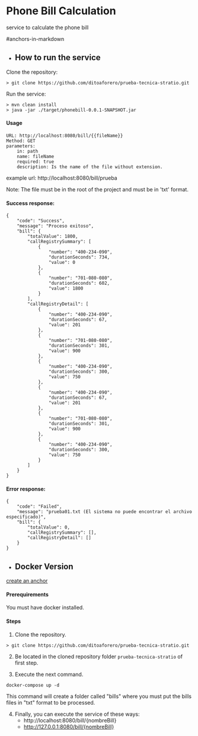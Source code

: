 
# Phone Bill Calculation
service to calculate the phone bill

#anchors-in-markdown



-  ## How to run the service
Clone the repository:
```
> git clone https://github.com/ditoaforero/prueba-tecnica-stratio.git
```
Run the service:
```
> mvn clean install 
> java -jar ./target/phonebill-0.0.1-SNAPSHOT.jar
```

#### Usage
```
URL: http://localhost:8080/bill/{{fileName}}
Method: GET 
parameters: 
    in: path
    name: fileName
    required: true
    description: Is the name of the file without extension.
```
example url: http://localhost:8080/bill/prueba 

Note: The file must be in the root of the project and must be in 'txt' format.

#### Success response:
```
{
    "code": "Success",
    "message": "Proceso exitoso",
    "bill": {
        "totalValue": 1800,
        "callRegistrySummary": [
            {
                "number": "400-234-090",
                "durationSeconds": 734,
                "value": 0
            },
            {
                "number": "701-080-080",
                "durationSeconds": 602,
                "value": 1800
            }
        ],
        "callRegistryDetail": [
            {
                "number": "400-234-090",
                "durationSeconds": 67,
                "value": 201
            },
            {
                "number": "701-080-080",
                "durationSeconds": 301,
                "value": 900
            },
            {
                "number": "400-234-090",
                "durationSeconds": 300,
                "value": 750
            },
            {
                "number": "400-234-090",
                "durationSeconds": 67,
                "value": 201
            },
            {
                "number": "701-080-080",
                "durationSeconds": 301,
                "value": 900
            },
            {
                "number": "400-234-090",
                "durationSeconds": 300,
                "value": 750
            }
        ]
    }
}
```

#### Error response:
```
{
    "code": "Failed",
    "message": "prueba01.txt (El sistema no puede encontrar el archivo especificado)",
    "bill": {
        "totalValue": 0,
        "callRegistrySummary": [],
        "callRegistryDetail": []
    }
}
```

- ## Docker Version
[create an anchor](#anchors-in-markdown)

#### Prerequirements
You must have docker installed. 

#### Steps
1. Clone the repository.
```
> git clone https://github.com/ditoaforero/prueba-tecnica-stratio.git
```
2. Be located in the cloned repository folder `prueba-tecnica-stratio` of first step.

3. Execute the next command.
```
docker-compose up -d
```
This command will create a folder called "bills" where you must put the bills files in "txt" format to be processed.

4. Finally, you can execute the service of these ways:
   * http://localhost:8080/bill/{nombreBill} 
   * http://127.0.0.1:8080/bill/{nombreBill}





